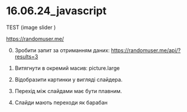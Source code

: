 # 16.06.24_javascript
TEST (image slider )

https://randomuser.me/

0.  Зробити запит за отриманням даних:
https://randomuser.me/api/?results=3

1.  Витягнути в окремий масив:
picture.large

2.  Відобразити картинки у вигляді слайдера.

3.  Перехід між слайдами має бути плавним.

4.  Слайди мають переходи як барабан
